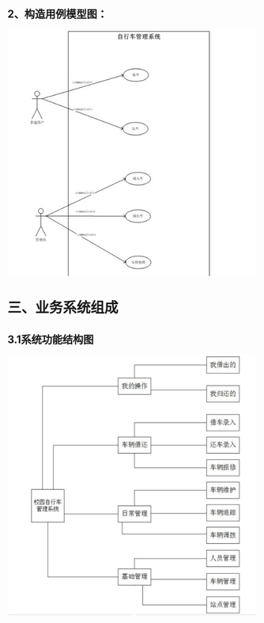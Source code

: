 
## 2、构造用例模型图：
![image](https://github.com/ecmiscourse/bike/blob/master/%E8%87%AA%E8%A1%8C%E8%BD%A6%E7%94%A8%E4%BE%8B%E5%9B%BE.jpg)

# 三、业务系统组成
## 3.1系统功能结构图
![image](https://github.com/ecmiscourse/bike/blob/master/%E7%B3%BB%E7%BB%9F%E5%8A%9F%E8%83%BD%E7%BB%93%E6%9E%84%E5%9B%BE.PNG)
